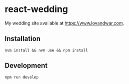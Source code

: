 # react-wedding

My wedding site available at https://www.lovandwar.com.

## Installation

`nvm install && nvm use && npm install`

## Development

`npm run develop`
